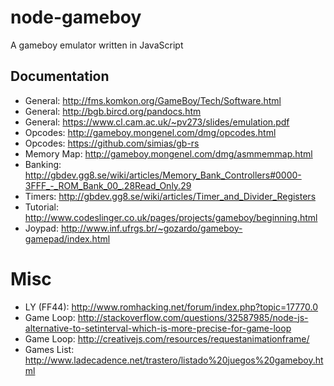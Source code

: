 # node-gameboy

A gameboy emulator written in JavaScript

## Documentation

- General: http://fms.komkon.org/GameBoy/Tech/Software.html
- General: http://bgb.bircd.org/pandocs.htm
- General: https://www.cl.cam.ac.uk/~pv273/slides/emulation.pdf
- Opcodes: http://gameboy.mongenel.com/dmg/opcodes.html
- Opcodes: https://github.com/simias/gb-rs
- Memory Map: http://gameboy.mongenel.com/dmg/asmmemmap.html
- Banking: http://gbdev.gg8.se/wiki/articles/Memory_Bank_Controllers#0000-3FFF_-_ROM_Bank_00_.28Read_Only.29
- Timers: http://gbdev.gg8.se/wiki/articles/Timer_and_Divider_Registers
- Tutorial: http://www.codeslinger.co.uk/pages/projects/gameboy/beginning.html
- Joypad: http://www.inf.ufrgs.br/~gozardo/gameboy-gamepad/index.html

# Misc

- LY (FF44): http://www.romhacking.net/forum/index.php?topic=17770.0
- Game Loop: http://stackoverflow.com/questions/32587985/node-js-alternative-to-setinterval-which-is-more-precise-for-game-loop
- Game Loop: http://creativejs.com/resources/requestanimationframe/
- Games List: http://www.ladecadence.net/trastero/listado%20juegos%20gameboy.html
